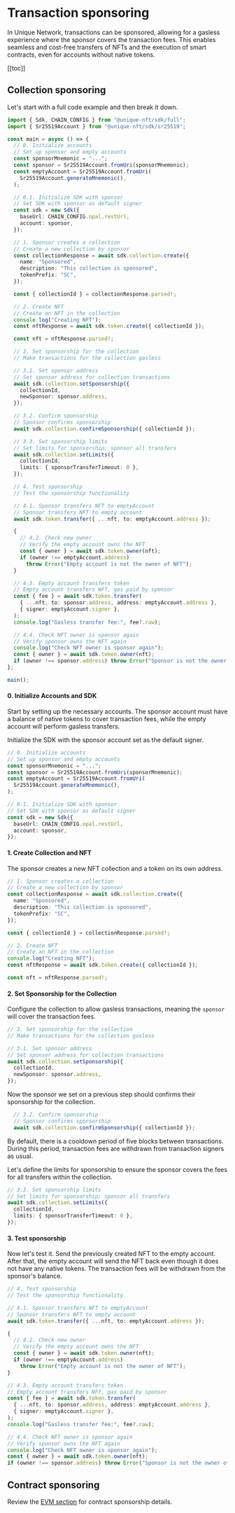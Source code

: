 # Transaction sponsoring

In Unique Network, transactions can be sponsored, allowing for a gasless experience where the sponsor covers the transaction fees. This enables seamless and cost-free transfers of NFTs and the execution of smart contracts, even for accounts without native tokens.

[[toc]]

## Collection sponsoring

<!-- TODO describe more options: allow lists, gasless minting and -->
<!-- ### Non-Limited Sponsorship

First, we will overview unrestricted gasless transactions, in which the sponsor covers the transaction fees for all transfers within the collection. -->

Let's start with a full code example and then break it down.

```ts
import { Sdk, CHAIN_CONFIG } from "@unique-nft/sdk/full";
import { Sr25519Account } from "@unique-nft/sdk/sr25519";

const main = async () => {
  // 0. Initialize accounts
  // Set up sponsor and empty accounts
  const sponsorMnemonic = "...";
  const sponsor = Sr25519Account.fromUri(sponsorMnemonic);
  const emptyAccount = Sr25519Account.fromUri(
    Sr25519Account.generateMnemonic(),
  );

  // 0.1. Initialize SDK with sponsor
  // Set SDK with sponsor as default signer
  const sdk = new Sdk({
    baseUrl: CHAIN_CONFIG.opal.restUrl,
    account: sponsor,
  });

  // 1. Sponsor creates a collection
  // Create a new collection by sponsor
  const collectionResponse = await sdk.collection.create({
    name: "Sponsored",
    description: "This collection is sponsored",
    tokenPrefix: "SC",
  });

  const { collectionId } = collectionResponse.parsed!;

  // 2. Create NFT
  // Create an NFT in the collection
  console.log("Creating NFT");
  const nftResponse = await sdk.token.create({ collectionId });

  const nft = nftResponse.parsed!;

  // 3. Set sponsorship for the collection
  // Make transactions for the collection gasless

  // 3.1. Set sponsor address
  // Set sponsor address for collection transactions
  await sdk.collection.setSponsorship({
    collectionId,
    newSponsor: sponsor.address,
  });

  // 3.2. Confirm sponsorship
  // Sponsor confirms sponsorship
  await sdk.collection.confirmSponsorship({ collectionId });

  // 3.3. Set sponsorship limits
  // Set limits for sponsorship; sponsor all transfers
  await sdk.collection.setLimits({
    collectionId,
    limits: { sponsorTransferTimeout: 0 },
  });

  // 4. Test sponsorship
  // Test the sponsorship functionality

  // 4.1. Sponsor transfers NFT to emptyAccount
  // Sponsor transfers NFT to empty account
  await sdk.token.transfer({ ...nft, to: emptyAccount.address });

  {
    // 4.2. Check new owner
    // Verify the empty account owns the NFT
    const { owner } = await sdk.token.owner(nft);
    if (owner !== emptyAccount.address)
      throw Error("Empty account is not the owner of NFT");
  }

  // 4.3. Empty account transfers token
  // Empty account transfers NFT, gas paid by sponsor
  const { fee } = await sdk.token.transfer(
    { ...nft, to: sponsor.address, address: emptyAccount.address },
    { signer: emptyAccount.signer },
  );
  console.log("Gasless transfer fee:", fee?.raw);

  // 4.4. Check NFT owner is sponsor again
  // Verify sponsor owns the NFT again
  console.log("Check NFT owner is sponsor again");
  const { owner } = await sdk.token.owner(nft);
  if (owner !== sponsor.address) throw Error("Sponsor is not the owner of NFT");
};

main();
```

#### 0. Initialize Accounts and SDK

Start by setting up the necessary accounts. The sponsor account must have a balance of native tokens to cover transaction fees, while the empty account will perform gasless transfers.

Initialize the SDK with the sponsor account set as the default signer.

```ts
// 0. Initialize accounts
// Set up sponsor and empty accounts
const sponsorMnemonic = "...";
const sponsor = Sr25519Account.fromUri(sponsorMnemonic);
const emptyAccount = Sr25519Account.fromUri(
  Sr25519Account.generateMnemonic(),
);

// 0.1. Initialize SDK with sponsor
// Set SDK with sponsor as default signer
const sdk = new Sdk({
  baseUrl: CHAIN_CONFIG.opal.restUrl,
  account: sponsor,
});
```

#### 1. Create Collection and NFT

The sponsor creates a new NFT collection and a token on its own address.

```ts
// 1. Sponsor creates a collection
// Create a new collection by sponsor
const collectionResponse = await sdk.collection.create({
  name: "Sponsored",
  description: "This collection is sponsored",
  tokenPrefix: "SC",
});

const { collectionId } = collectionResponse.parsed!;

// 2. Create NFT
// Create an NFT in the collection
console.log("Creating NFT");
const nftResponse = await sdk.token.create({ collectionId });

const nft = nftResponse.parsed!;
```

#### 2. Set Sponsorship for the Collection

Configure the collection to allow gasless transactions, meaning the `sponsor` will cover the transaction fees.

```ts
// 3. Set sponsorship for the collection
// Make transactions for the collection gasless

// 3.1. Set sponsor address
// Set sponsor address for collection transactions
await sdk.collection.setSponsorship({
  collectionId,
  newSponsor: sponsor.address,
});
```

Now the sponsor we set on a previous step should confirms their sponsorship for the collection.

```ts
  // 3.2. Confirm sponsorship
  // Sponsor confirms sponsorship
  await sdk.collection.confirmSponsorship({ collectionId });
```

By default, there is a cooldown period of five blocks between transactions. During this period, transaction fees are withdrawn from transaction signers as usual.

Let's define the limits for sponsorship to ensure the sponsor covers the fees for all transfers within the collection.

```ts
// 3.3. Set sponsorship limits
// Set limits for sponsorship; sponsor all transfers
await sdk.collection.setLimits({
  collectionId,
  limits: { sponsorTransferTimeout: 0 },
});
```

#### 3. Test sponsorship

Now let's test it. Send the previously created NFT to the empty account. After that, the empty account will send the NFT back even though it does not have any native tokens. The transaction fees will be withdrawn from the sponsor's balance.

```ts
// 4. Test sponsorship
// Test the sponsorship functionality

// 4.1. Sponsor transfers NFT to emptyAccount
// Sponsor transfers NFT to empty account
await sdk.token.transfer({ ...nft, to: emptyAccount.address });

{
  // 4.2. Check new owner
  // Verify the empty account owns the NFT
  const { owner } = await sdk.token.owner(nft);
  if (owner !== emptyAccount.address)
    throw Error("Empty account is not the owner of NFT");
}

// 4.3. Empty account transfers token
// Empty account transfers NFT, gas paid by sponsor
const { fee } = await sdk.token.transfer(
  { ...nft, to: sponsor.address, address: emptyAccount.address },
  { signer: emptyAccount.signer },
);
console.log("Gasless transfer fee:", fee?.raw);

// 4.4. Check NFT owner is sponsor again
// Verify sponsor owns the NFT again
console.log("Check NFT owner is sponsor again");
const { owner } = await sdk.token.owner(nft);
if (owner !== sponsor.address) throw Error("Sponsor is not the owner of NFT");
```

## Contract sponsoring

Review the [EVM section](/build/evm/smart-contracts/index.md) for contract sponsorship details.